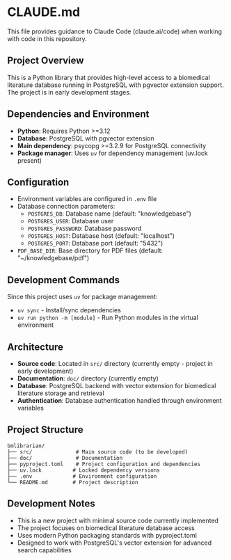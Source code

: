 # CLAUDE.md

This file provides guidance to Claude Code (claude.ai/code) when working with code in this repository.

## Project Overview

This is a Python library that provides high-level access to a biomedical literature database running in PostgreSQL with pgvector extension support. The project is in early development stages.

## Dependencies and Environment

- **Python**: Requires Python >=3.12
- **Database**: PostgreSQL with pgvector extension
- **Main dependency**: psycopg >=3.2.9 for PostgreSQL connectivity
- **Package manager**: Uses `uv` for dependency management (uv.lock present)

## Configuration

- Environment variables are configured in `.env` file
- Database connection parameters:
  - `POSTGRES_DB`: Database name (default: "knowledgebase")  
  - `POSTGRES_USER`: Database user
  - `POSTGRES_PASSWORD`: Database password
  - `POSTGRES_HOST`: Database host (default: "localhost")
  - `POSTGRES_PORT`: Database port (default: "5432")
- `PDF_BASE_DIR`: Base directory for PDF files (default: "~/knowledgebase/pdf")

## Development Commands

Since this project uses `uv` for package management:
- `uv sync` - Install/sync dependencies
- `uv run python -m [module]` - Run Python modules in the virtual environment

## Architecture

- **Source code**: Located in `src/` directory (currently empty - project in early development)
- **Documentation**: `doc/` directory (currently empty)
- **Database**: PostgreSQL backend with vector extension for biomedical literature storage and retrieval
- **Authentication**: Database authentication handled through environment variables

## Project Structure

```
bmlibrarian/
├── src/              # Main source code (to be developed)
├── doc/              # Documentation
├── pyproject.toml    # Project configuration and dependencies
├── uv.lock          # Locked dependency versions
├── .env             # Environment configuration
└── README.md        # Project description
```

## Development Notes

- This is a new project with minimal source code currently implemented
- The project focuses on biomedical literature database access
- Uses modern Python packaging standards with pyproject.toml
- Designed to work with PostgreSQL's vector extension for advanced search capabilities